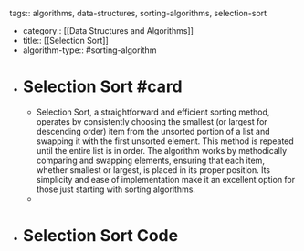 tags:: algorithms, data-structures, sorting-algorithms, selection-sort

- category:: [[Data Structures and Algorithms]]
- title:: [[Selection Sort]]
- algorithm-type:: #sorting-algorithm
- # Selection Sort #card
	- Selection Sort, a straightforward and efficient sorting method, operates by consistently choosing the smallest (or largest for descending order) item from the unsorted portion of a list and swapping it with the first unsorted element. This method is repeated until the entire list is in order. The algorithm works by methodically comparing and swapping elements, ensuring that each item, whether smallest or largest, is placed in its proper position. Its simplicity and ease of implementation make it an excellent option for those just starting with sorting algorithms.
	-
- # Selection Sort Code